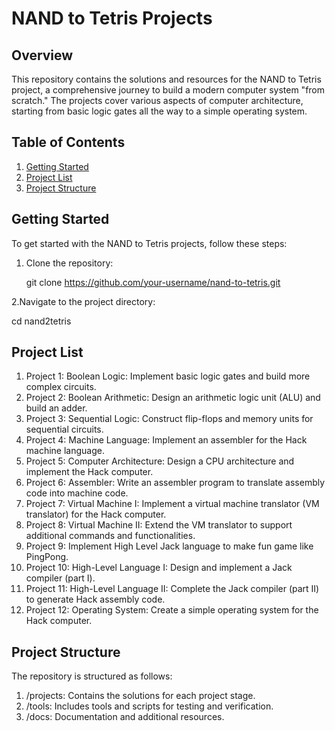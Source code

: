 # NAND to Tetris Projects

## Overview

This repository contains the solutions and resources for the NAND to Tetris project, a comprehensive journey to build a modern computer system "from scratch." The projects cover various aspects of computer architecture, starting from basic logic gates all the way to a simple operating system.

## Table of Contents

1. [Getting Started](#getting-started)
2. [Project List](#project-list)
3. [Project Structure](#project-structure)


## Getting Started

To get started with the NAND to Tetris projects, follow these steps:

1. Clone the repository:

   git clone https://github.com/your-username/nand-to-tetris.git

2.Navigate to the project directory:

  cd nand2tetris

## Project List

1. Project 1: Boolean Logic: Implement basic logic gates and build more complex circuits.
2. Project 2: Boolean Arithmetic: Design an arithmetic logic unit (ALU) and build an adder.
3. Project 3: Sequential Logic: Construct flip-flops and memory units for sequential circuits.
4. Project 4: Machine Language: Implement an assembler for the Hack machine language.
5. Project 5: Computer Architecture: Design a CPU architecture and implement the Hack computer.
6. Project 6: Assembler: Write an assembler program to translate assembly code into machine code.
7. Project 7: Virtual Machine I: Implement a virtual machine translator (VM translator) for the Hack computer.
8. Project 8: Virtual Machine II: Extend the VM translator to support additional commands and functionalities.
9. Project 9: Implement High Level Jack language to make fun game like PingPong.
10. Project 10: High-Level Language I: Design and implement a Jack compiler (part I).
11. Project 11: High-Level Language II: Complete the Jack compiler (part II) to generate Hack assembly code.
12. Project 12: Operating System: Create a simple operating system for the Hack computer.

## Project Structure

The repository is structured as follows:

1. /projects: Contains the solutions for each project stage.
2. /tools: Includes tools and scripts for testing and verification.
3. /docs: Documentation and additional resources.



